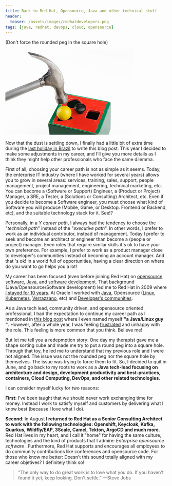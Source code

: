 ```yaml
---
title: Back to Red Hat, Opensource, Java and other technical stuff
header:
  teaser: /assets/images/redhatdevelopers.png
tags: [java, redhat, devops, cloud, opensource]
---
```


(Don't force the rounded peg in the square hole)

![Shape & Sort it out toy](/assets/images/squareholetoy.jpg)

Now that the dust is settling down, I finally had a little bit of extra time during the [last holiday in Brazil](https://nationaltoday.com/lady-of-aparecida/) to write this blog post. This year I decided to make some adjustments in my career, and I'll give you more details as I think they might help other professionals who face the same dilemma.

First of all, choosing your career path is not as simple as it seems. Today, the enterprise IT industry (where I have worked for several years) allows you to grow in several areas: services, training, sales, support, people management, project management, engineering, technical marketing, etc. You can become a (Software or Support) Engineer, a (Product or Project) Manager, a SRE, a Tester, a (Solutions or Consulting) Architect, etc. Even if you decide to become a Software engineer, you must choose what kind of Software you will produce (Mobile, Game, or Desktop. Frontend or Backend, etc), and the suitable technology stack for it. See!?

Personally, in a _Y career path_, I always had the tendency to choose the "_technical path_" instead of the "_executive path_". In other words, I prefer to work as an individual contributor, instead of management. Today I prefer to seek and become an architect or engineer than become a (people or project) manager. Even roles that require similar skills it's ok to have your own preference. For example, I prefer to work as a product manager close to developer's communities instead of becoming an account manager. And that 's ok! In a world full of opportunities, having a clear direction on where do you want to go helps you a lot!

My career has been focused (even before joining Red Hat) on [opensource software](https://rafabene.com/2007/07/09/from-beryl-to-compiz-fusion/), [Java](https://rafabene.com/2007/03/20/dicas-para-iniciantes-java/), and [software development](https://rafabene.com/2007/09/30/matando-um-alien-devorador-de/). That background (Java/Opensource/Software development) led me to Red Hat in 2009 where [I stayed for 10 years](https://rafabene.com/2019/07/12/I-joined-oracle/). At Oracle I worked with [Java](https://blogs.oracle.com/developers/post/lifting-a-java-ee-application-to-verrazzano), Opensource ([Linux, Kubernetes](https://blogs.oracle.com/linux/post/announcing-oracle-linux-cloud-native-environment-release-13), [Verrazzano](https://blogs.oracle.com/developers/post/how-to-install-a-verrazzano-cluster), etc) and [Developer's communities](https://videohub.oracle.com/media/Oracle+WebinarA+Melhorando+o+design+do+seu+c%C3%B3digo+Java/1_6lmi4rai).

As a Java tech lead, community driven, and opensource oriented professional, I had the expectation to continue my career path as I mentioned in [this blog post](https://rafabene.com/2022/05/16/I-joined-microsoft/) where I even named myself **"a Java/Linux guy "**. However, after a whole year, I was feeling [frustrated](https://www.linkedin.com/pulse/10-things-why-jobs-frustrating-sajid-hasan-sifat/) and unhappy with the role. This feeling is more common that you think. Believe me!

But let me tell you a redepmption story: One day my therapist gave me a shape sorting cube and made me try to put a round peg into a square hole. Through that toy, he led me to understand that my previous role and I were not aligned. The issue was not the rounded peg nor the square hole by themselves. The issue was trying to force them to fit. So, I decided to quit in June, and go back to my roots to work as a **Java tech-lead focusing on architecture and design, development productivity and best-practices, containers, Cloud Computing, DevOps, and other related technologies**.

I can consider myself lucky for two reasons:

**First**: I've been taught that we should never work exchanging time for money. Instead I work to satisfy myself and customers by delivering what I know best (because I love what I do).

**Second**: In August **I returned to Red Hat as a Senior Consulting Architect to work with the following technologies: Openshift, Keycloak, Kafka, Quarkus, Wildfly/EAP, 3Scale, Camel, Tekton, ArgoCD and much more**. Red Hat lives in my heart, and I call it "home" for having the same culture, technologies and the kind of products that I admire: _Enterprise opensource software_ . Furthermore, Red Hat supports and encourages all employees to do community contributions like conferences and opensource code. For those who know me better: Doesn't this sound totally aligned with my career objetives? I definitely think so!

> "The only way to do great work is to love what you do. If you haven't found it yet, keep looking. Don't settle." —Steve Jobs
